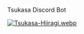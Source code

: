 Tsukasa Discord Bot

[![Tsukasa-Hiiragi.webp](https://i.postimg.cc/7Yc54jXt/Tsukasa-Hiiragi.webp)](https://postimg.cc/gnVzqSC3)
